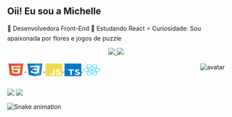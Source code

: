 ## Oii! Eu sou a Michelle

🔭 Desenvolvedora Front-End
🌱 Estudando React
⚡ Curiosidade: Sou apaixonada por flores e jogos de puzzle


<div align="center">
  <a href="https://github.com/mmorilhas">
   <img height="180em" src="https://github-readme-stats.vercel.app/api?username=mmorilhas&show_icons=true&include_all_commits=true&count_private=true&hide=stars&bg_color=45deg,9772FB,764AF1,764AF1,F32424&icon_color=F32424&title_color=F2F2F2&text_color=F2F2F2"/>
  <img height="180em" src="https://github-readme-stats.vercel.app/api/top-langs/?username=mmorilhas&layout=compact&langs_count=7&bg_color=45deg,764AF1,9772FB,9772FB,764AF1&title_color=F2F2F2&text_color=F2F2F2"/>
</div>

<div style="display: inline_block"><br>
   <img align="center" alt="MM-HTML" height="30" width="40" src="https://raw.githubusercontent.com/devicons/devicon/master/icons/html5/html5-original.svg">
  <img align="center" alt="MM-CSS" height="30" width="40" src="https://raw.githubusercontent.com/devicons/devicon/master/icons/css3/css3-original.svg">
  <img align="center" alt="MM-Js" height="30" width="40" src="https://raw.githubusercontent.com/devicons/devicon/master/icons/javascript/javascript-plain.svg">
  <img align="center" alt="MM-Ts" height="30" width="40" src="https://raw.githubusercontent.com/devicons/devicon/master/icons/typescript/typescript-plain.svg">
  <img align="center" alt="MM-React" height="30" width="40" src="https://raw.githubusercontent.com/devicons/devicon/master/icons/react/react-original.svg">
  <img align="right" alt="avatar" height="200"  src="https://user-images.githubusercontent.com/70179922/176975758-02ccfdc7-4dc1-456c-935c-cd3998a1fb93.png">
</div>

  ## 
  
<div> 
  <a href = "mailto:michelle.morilhas@gmail.com"><img src="https://img.shields.io/badge/-Gmail-%23333?style=for-the-badge&logo=gmail&logoColor=white" target="_blank"></a>
  <a href="https://www.linkedin.com/in/michellemorilhas" target="_blank"><img src="https://img.shields.io/badge/-LinkedIn-%230077B5?style=for-the-badge&logo=linkedin&logoColor=white" target="_blank"></a> 
 
  ![Snake animation](https://github.com/mmorilhas/mmorilhas/blob/output/github-contribution-grid-snake.svg)
 </div>
